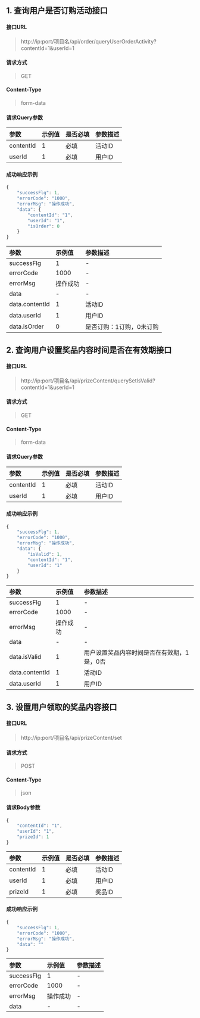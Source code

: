
## 1. 查询用户是否订购活动接口

#### 接口URL
> http://ip:port/项目名/api/order/queryUserOrderActivity?contentId=1&userId=1

#### 请求方式
> GET

#### Content-Type
> form-data

#### 请求Query参数

| 参数        | 示例值   | 是否必填   |  参数描述  |
| :--------   | :-----  | :-----  | :----  |
| contentId     | 1 | 必填 | 活动ID |
| userId     | 1 | 必填 | 用户ID |






#### 成功响应示例
```javascript
{
	"successFlg": 1,
	"errorCode": "1000",
	"errorMsg": "操作成功",
	"data": {
		"contentId": "1",
		"userId": "1",
		"isOrder": 0
	}
}
```

| 参数        | 示例值   |  参数描述  |
| :--------   | :-----  | :----  |
| successFlg     | 1 | - |
| errorCode     | 1000 | - |
| errorMsg     | 操作成功 | - |
| data     | - | - |
| data.contentId     | 1 | 活动ID |
| data.userId     | 1 | 用户ID |
| data.isOrder     | 0 | 是否订购：1订购，0未订购 |



## 2. 查询用户设置奖品内容时间是否在有效期接口

#### 接口URL

> http://ip:port/项目名/api/prizeContent/querySetIsValid?contentId=1&userId=1

#### 请求方式

> GET

#### Content-Type

> form-data

#### 请求Query参数

| 参数      | 示例值 | 是否必填 | 参数描述 |
| :-------- | :----- | :------- | :------- |
| contentId | 1      | 必填     | 活动ID   |
| userId    | 1      | 必填     | 用户ID   |






#### 成功响应示例

```javascript
{
	"successFlg": 1,
	"errorCode": "1000",
	"errorMsg": "操作成功",
	"data": {
		"isValid": 1,
		"contentId": "1",
		"userId": "1"
	}
}
```

| 参数           | 示例值   | 参数描述                                   |
| :------------- | :------- | :----------------------------------------- |
| successFlg     | 1        | -                                          |
| errorCode      | 1000     | -                                          |
| errorMsg       | 操作成功 | -                                          |
| data           | -        | -                                          |
| data.isValid   | 1        | 用户设置奖品内容时间是否在有效期，1是，0否 |
| data.contentId | 1        | 活动ID                                     |
| data.userId    | 1        | 用户ID                                     |



## 3. 设置用户领取的奖品内容接口

#### 接口URL

> http://ip:port/项目名/api/prizeContent/set

#### 请求方式

> POST

#### Content-Type

> json






#### 请求Body参数

```javascript
{
	"contentId": "1",
	"userId": "1",
	"prizeId": 1
}
```

| 参数      | 示例值 | 是否必填 | 参数描述 |
| :-------- | :----- | :------- | :------- |
| contentId | 1      | 必填     | 活动ID   |
| userId    | 1      | 必填     | 用户ID   |
| prizeId   | 1      | 必填     | 奖品ID   |

#### 成功响应示例

```javascript
{
	"successFlg": 1,
	"errorCode": "1000",
	"errorMsg": "操作成功",
	"data": ""
}
```

| 参数       | 示例值   | 参数描述 |
| :--------- | :------- | :------- |
| successFlg | 1        | -        |
| errorCode  | 1000     | -        |
| errorMsg   | 操作成功 | -        |
| data       | -        | -        |

